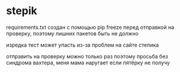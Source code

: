 # stepik
requirements.txt создан с помощью pip freeze перед отправкой на проверку,
поэтому лишних пакетов быть не должно

изредка тест может упасть из-за проблем на сайте степика

отправить на проверку можно только раз поэтому просьба без синдрома вахтера, меня мама наругает если пятёрку не получу
